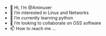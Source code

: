 - 👋 Hi, I’m @Aminuxer
- 👀 I’m interested in Linux and Networks
- 🌱 I’m currently learning python
- 💞️ I’m looking to collaborate on OSS software
- 📫 How to reach me ...

<!---
Aminuxer/Aminuxer is a ✨ special ✨ repository because its `README.md` (this file) appears on your GitHub profile.
You can click the Preview link to take a look at your changes.
--->
